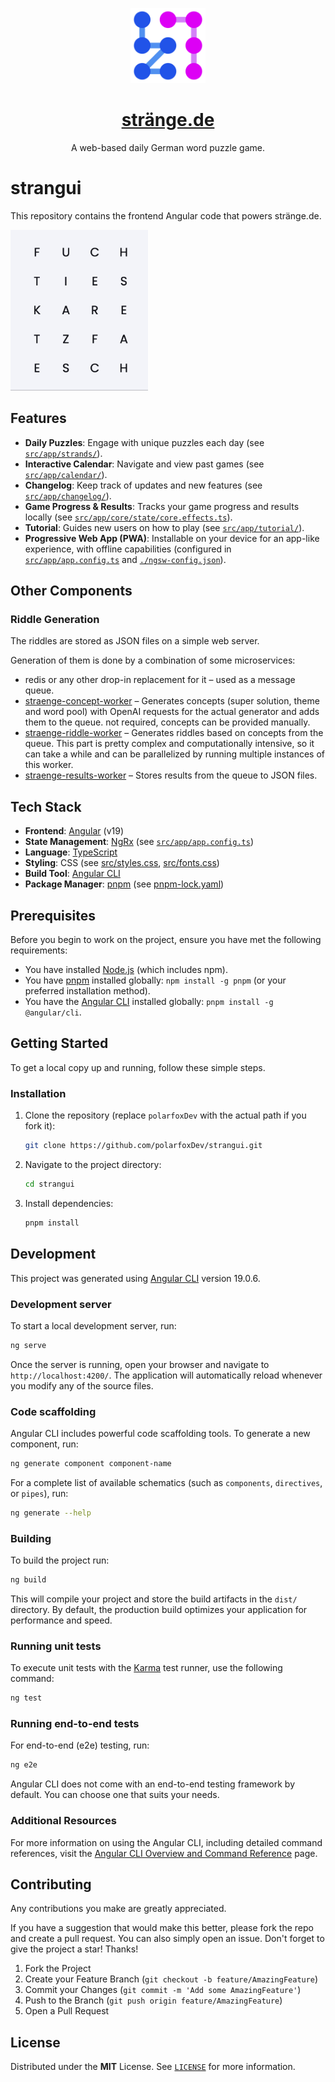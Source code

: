 <p align="center">
  <a href="https://stränge.de/" target="blank"><img src="./docs/icon-1024x1024.png" width="120" alt="stränge.de Logo" /></a>
</p>
<h1 align="center"><a href="https://stränge.de/" target="blank">stränge.de</a></h1>
<p align="center">
  A web-based daily German word puzzle game.
</p>

# strangui

This repository contains the frontend Angular code that powers stränge.de.

<img src="./docs/demo.gif" alt="stränge.de Demo" width="220">

## Features

* **Daily Puzzles**: Engage with unique puzzles each day (see [`src/app/strands/`](src/app/strands/)).
* **Interactive Calendar**: Navigate and view past games (see [`src/app/calendar/`](src/app/calendar/)).
* **Changelog**: Keep track of updates and new features (see [`src/app/changelog/`](src/app/changelog/)).
* **Game Progress & Results**: Tracks your game progress and results locally (see [`src/app/core/state/core.effects.ts`](src/app/core/state/core.effects.ts)).
* **Tutorial**: Guides new users on how to play (see [`src/app/tutorial/`](src/app/tutorial/)).
* **Progressive Web App (PWA)**: Installable on your device for an app-like experience, with offline capabilities (configured in [`src/app/app.config.ts`](src/app/app.config.ts) and [`./ngsw-config.json`](./ngsw-config.json)).

## Other Components

### Riddle Generation

The riddles are stored as JSON files on a simple web server.

Generation of them is done by a combination of some microservices:

* redis or any other drop-in replacement for it – used as a message queue.
* [straenge-concept-worker](https://github.com/polarfoxDev/straenge-concept-worker) – Generates concepts (super solution, theme and word pool) with OpenAI requests for the actual generator and adds them to the queue. not required, concepts can be provided manually.
* [straenge-riddle-worker](https://github.com/polarfoxDev/straenge-riddle-worker) – Generates riddles based on concepts from the queue. This part is pretty complex and computationally intensive, so it can take a while and can be parallelized by running multiple instances of this worker.
* [straenge-results-worker](https://github.com/polarfoxDev/straenge-results-worker) – Stores results from the queue to JSON files.

## Tech Stack

* **Frontend**: [Angular](https://angular.io/) (v19)
* **State Management**: [NgRx](https://ngrx.io/) (see [`src/app/app.config.ts`](src/app/app.config.ts))
* **Language**: [TypeScript](https://www.typescriptlang.org/)
* **Styling**: CSS (see [src/styles.css](src/styles.css), [src/fonts.css](src/fonts.css))
* **Build Tool**: [Angular CLI](https://angular.dev/tools/cli)
* **Package Manager**: [pnpm](https://pnpm.io/) (see [pnpm-lock.yaml](pnpm-lock.yaml))

## Prerequisites

Before you begin to work on the project, ensure you have met the following requirements:

* You have installed [Node.js](https://nodejs.org/) (which includes npm).
* You have [pnpm](https://pnpm.io/installation) installed globally: `npm install -g pnpm` (or your preferred installation method).
* You have the [Angular CLI](https://angular.dev/tools/cli) installed globally: `pnpm install -g @angular/cli`.

## Getting Started

To get a local copy up and running, follow these simple steps.

### Installation

1. Clone the repository (replace `polarfoxDev` with the actual path if you fork it):

    ```bash
    git clone https://github.com/polarfoxDev/strangui.git
    ```

2. Navigate to the project directory:

    ```bash
    cd strangui
    ```

3. Install dependencies:

    ```bash
    pnpm install
    ```

## Development

This project was generated using [Angular CLI](https://github.com/angular/angular-cli) version 19.0.6.

### Development server

To start a local development server, run:

```bash
ng serve
```

Once the server is running, open your browser and navigate to `http://localhost:4200/`. The application will automatically reload whenever you modify any of the source files.

### Code scaffolding

Angular CLI includes powerful code scaffolding tools. To generate a new component, run:

```bash
ng generate component component-name
```

For a complete list of available schematics (such as `components`, `directives`, or `pipes`), run:

```bash
ng generate --help
```

### Building

To build the project run:

```bash
ng build
```

This will compile your project and store the build artifacts in the `dist/` directory. By default, the production build optimizes your application for performance and speed.

### Running unit tests

To execute unit tests with the [Karma](https://karma-runner.github.io) test runner, use the following command:

```bash
ng test
```

### Running end-to-end tests

For end-to-end (e2e) testing, run:

```bash
ng e2e
```

Angular CLI does not come with an end-to-end testing framework by default. You can choose one that suits your needs.

### Additional Resources

For more information on using the Angular CLI, including detailed command references, visit the [Angular CLI Overview and Command Reference](https://angular.dev/tools/cli) page.

## Contributing

Any contributions you make are greatly appreciated.

If you have a suggestion that would make this better, please fork the repo and create a pull request. You can also simply open an issue.
Don't forget to give the project a star! Thanks!

1. Fork the Project
2. Create your Feature Branch (`git checkout -b feature/AmazingFeature`)
3. Commit your Changes (`git commit -m 'Add some AmazingFeature'`)
4. Push to the Branch (`git push origin feature/AmazingFeature`)
5. Open a Pull Request

## License

Distributed under the **MIT** License. See [`LICENSE`](./LICENSE) for more information.
